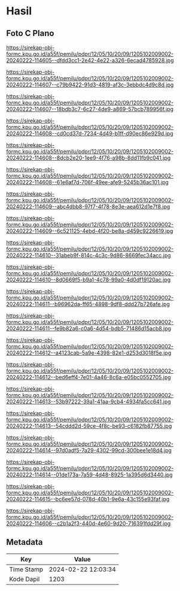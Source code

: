 # Hasil

## Foto C Plano

https://sirekap-obj-formc.kpu.go.id/a55f/pemilu/pdpr/12/05/10/20/09/1205102009002-20240222-114605--dfdd3cc1-2e42-4e22-a326-6ecad4785928.jpg

https://sirekap-obj-formc.kpu.go.id/a55f/pemilu/pdpr/12/05/10/20/09/1205102009002-20240222-114607--c79b9422-91d3-4819-af3c-3ebbdc4d9c8d.jpg

https://sirekap-obj-formc.kpu.go.id/a55f/pemilu/pdpr/12/05/10/20/09/1205102009002-20240222-114607--18bdb3c7-6c27-4de9-a869-57bcb789956f.jpg

https://sirekap-obj-formc.kpu.go.id/a55f/pemilu/pdpr/12/05/10/20/09/1205102009002-20240222-114608--cd0cd37d-7234-4d49-b1ff-d90ec86e929d.jpg

https://sirekap-obj-formc.kpu.go.id/a55f/pemilu/pdpr/12/05/10/20/09/1205102009002-20240222-114608--8dcb2e20-1ee9-4f76-a98b-8dd11fb9c041.jpg

https://sirekap-obj-formc.kpu.go.id/a55f/pemilu/pdpr/12/05/10/20/09/1205102009002-20240222-114608--61e6af7d-706f-49ee-afe9-5245b36ac101.jpg

https://sirekap-obj-formc.kpu.go.id/a55f/pemilu/pdpr/12/05/10/20/09/1205102009002-20240222-114609--abc4dbb8-97f7-4f78-8e3e-aea612d1e7f8.jpg

https://sirekap-obj-formc.kpu.go.id/a55f/pemilu/pdpr/12/05/10/20/09/1205102009002-20240222-114609--6c521125-4ebd-4f20-be8a-d459c9226619.jpg

https://sirekap-obj-formc.kpu.go.id/a55f/pemilu/pdpr/12/05/10/20/09/1205102009002-20240222-114610--31abeb9f-814c-4c3c-9d86-8669fec34acc.jpg

https://sirekap-obj-formc.kpu.go.id/a55f/pemilu/pdpr/12/05/10/20/09/1205102009002-20240222-114610--8d0669f5-b9a1-4c78-99a0-4d0df19120ac.jpg

https://sirekap-obj-formc.kpu.go.id/a55f/pemilu/pdpr/12/05/10/20/09/1205102009002-20240222-114611--b96962da-ff65-4898-9df8-ddd27b726afe.jpg

https://sirekap-obj-formc.kpu.go.id/a55f/pemilu/pdpr/12/05/10/20/09/1205102009002-20240222-114611--fe9b82a6-c0a6-4d54-bdb5-71486d15acb8.jpg

https://sirekap-obj-formc.kpu.go.id/a55f/pemilu/pdpr/12/05/10/20/09/1205102009002-20240222-114612--a4123cab-5a9e-4398-82e1-d253d3018f5e.jpg

https://sirekap-obj-formc.kpu.go.id/a55f/pemilu/pdpr/12/05/10/20/09/1205102009002-20240222-114612--bed6eff4-7e01-4a46-8c6a-e05bc0552705.jpg

https://sirekap-obj-formc.kpu.go.id/a55f/pemilu/pdpr/12/05/10/20/09/1205102009002-20240222-114613--53b97222-39a1-41aa-9cb4-4934fa5cc641.jpg

https://sirekap-obj-formc.kpu.go.id/a55f/pemilu/pdpr/12/05/10/20/09/1205102009002-20240222-114613--54cddd2d-59ce-4f8c-be93-c6182fb87755.jpg

https://sirekap-obj-formc.kpu.go.id/a55f/pemilu/pdpr/12/05/10/20/09/1205102009002-20240222-114614--97d0adf5-7a29-4302-99cd-300bee1e18d4.jpg

https://sirekap-obj-formc.kpu.go.id/a55f/pemilu/pdpr/12/05/10/20/09/1205102009002-20240222-114614--01de173a-7a59-4d48-8925-1a395d6d3440.jpg

https://sirekap-obj-formc.kpu.go.id/a55f/pemilu/pdpr/12/05/10/20/09/1205102009002-20240222-114615--bc6ee57d-078d-40b1-9e6a-43c155e93faf.jpg

https://sirekap-obj-formc.kpu.go.id/a55f/pemilu/pdpr/12/05/10/20/09/1205102009002-20240222-114606--c2b1a2f3-440d-4e60-9d20-716391fdd29f.jpg


## Metadata

| Key        | Value               |
| ---------- | ------------------- |
| Time Stamp | 2024-02-22 12:03:34 |
| Kode Dapil | 1203                |



